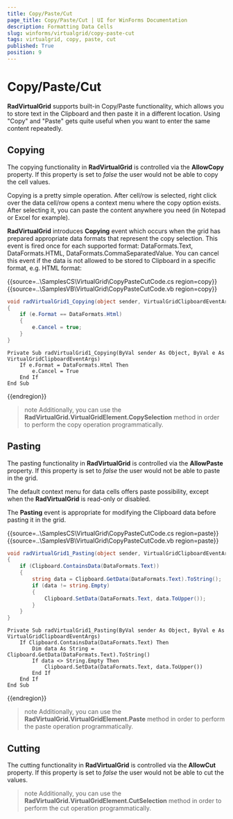 ```yaml
---
title: Copy/Paste/Cut
page_title: Copy/Paste/Cut | UI for WinForms Documentation
description: Formatting Data Cells
slug: winforms/virtualgrid/copy-paste-cut
tags: virtualgrid, copy, paste, cut
published: True
position: 9
---
```


# Copy/Paste/Cut

__RadVirtualGrid__ supports built-in Copy/Paste functionality, which allows you to store text in the Clipboard and then paste it in a different location. Using "Copy" and "Paste" gets quite useful when you want to enter the same content repeatedly.

## Copying

The copying functionality in __RadVirtualGrid__ is controlled via the __AllowCopy__ property. If this property is set to *false* the user would not be able to copy the cell values.

Copying is a pretty simple operation. After cell/row is selected, right click over the data cell/row opens a context menu where the copy option exists. After selecting it, you can paste the content anywhere you need (in Notepad or Excel for example).

__RadVirtualGrid__ introduces __Copying__ event which occurs when the grid has prepared appropriate data formats that represent the copy selection. This event is fired once for each supported format: DataFormats.Text, DataFormats.HTML, DataFormats.CommaSeparatedValue. You can cancel this event if the data is not allowed to be stored to Clipboard in a specific format, e.g. HTML format:

{{source=..\SamplesCS\VirtualGrid\CopyPasteCutCode.cs region=copy}} 
{{source=..\SamplesVB\VirtualGrid\CopyPasteCutCode.vb region=copy}}
````C#
void radVirtualGrid1_Copying(object sender, VirtualGridClipboardEventArgs e)
{
    if (e.Format == DataFormats.Html)
    {
        e.Cancel = true;
    }
}

````
````VB.NET
Private Sub radVirtualGrid1_Copying(ByVal sender As Object, ByVal e As VirtualGridClipboardEventArgs)
    If e.Format = DataFormats.Html Then
        e.Cancel = True
    End If
End Sub

````


{{endregion}}

>note Additionally, you can use the __RadVirtualGrid.VirtualGridElement.CopySelection__ method in order to perform the copy operation programmatically.
>

## Pasting

The pasting functionality in __RadVirtualGrid__ is controlled via the __AllowPaste__ property. If this property is set to *false* the user would not be able to paste in the grid.

The default context menu for data cells offers paste possibility, except when the __RadVirtualGrid__ is read-only or disabled.

The __Pasting__ event is appropriate for modifying the Clipboard data before pasting it in the grid.

{{source=..\SamplesCS\VirtualGrid\CopyPasteCutCode.cs region=paste}} 
{{source=..\SamplesVB\VirtualGrid\CopyPasteCutCode.vb region=paste}}
````C#
void radVirtualGrid1_Pasting(object sender, VirtualGridClipboardEventArgs e)
{
    if (Clipboard.ContainsData(DataFormats.Text))
    {
        string data = Clipboard.GetData(DataFormats.Text).ToString();
        if (data != string.Empty)
        {
            Clipboard.SetData(DataFormats.Text, data.ToUpper());
        }
    }
}

````
````VB.NET
Private Sub radVirtualGrid1_Pasting(ByVal sender As Object, ByVal e As VirtualGridClipboardEventArgs)
    If Clipboard.ContainsData(DataFormats.Text) Then
        Dim data As String = Clipboard.GetData(DataFormats.Text).ToString()
        If data <> String.Empty Then
            Clipboard.SetData(DataFormats.Text, data.ToUpper())
        End If
    End If
End Sub

````


{{endregion}}

>note Additionally, you can use the __RadVirtualGrid.VirtualGridElement.Paste__ method in order to perform the paste operation programmatically.
>

## Cutting

The cutting functionality in __RadVirtualGrid__ is controlled via the __AllowCut__ property. If this property is set to *false* the user would not be able to cut the values.

>note Additionally, you can use the __RadVirtualGrid.VirtualGridElement.CutSelection__ method in order to perform the cut operation programmatically.
>

